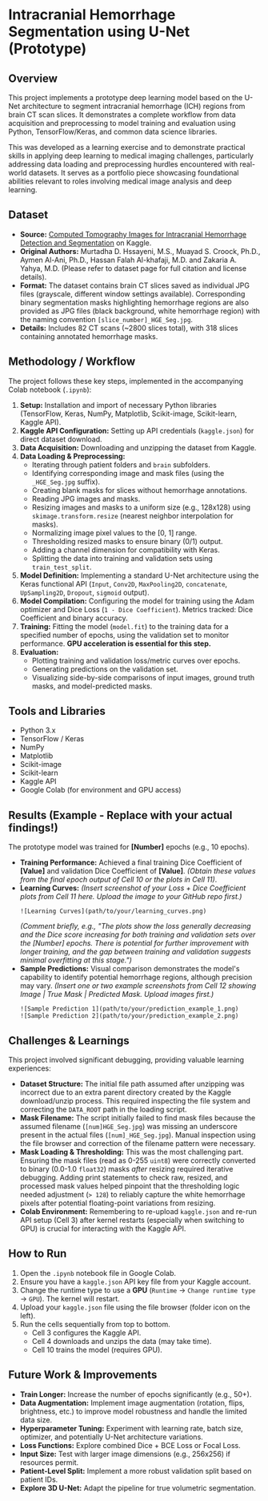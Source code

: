 # Intracranial Hemorrhage Segmentation using U-Net (Prototype)

## Overview

This project implements a prototype deep learning model based on the U-Net architecture to segment intracranial hemorrhage (ICH) regions from brain CT scan slices. It demonstrates a complete workflow from data acquisition and preprocessing to model training and evaluation using Python, TensorFlow/Keras, and common data science libraries.

This was developed as a learning exercise and to demonstrate practical skills in applying deep learning to medical imaging challenges, particularly addressing data loading and preprocessing hurdles encountered with real-world datasets. It serves as a portfolio piece showcasing foundational abilities relevant to roles involving medical image analysis and deep learning.

## Dataset

*   **Source:** [Computed Tomography Images for Intracranial Hemorrhage Detection and Segmentation](https://www.kaggle.com/datasets/vbookshelf/computed-tomography-ct-images) on Kaggle.
*   **Original Authors:** Murtadha D. Hssayeni, M.S., Muayad S. Croock, Ph.D., Aymen Al-Ani, Ph.D., Hassan Falah Al-khafaji, M.D. and Zakaria A. Yahya, M.D. (Please refer to dataset page for full citation and license details).
*   **Format:** The dataset contains brain CT slices saved as individual JPG files (grayscale, different window settings available). Corresponding binary segmentation masks highlighting hemorrhage regions are also provided as JPG files (black background, white hemorrhage region) with the naming convention `[slice_number]_HGE_Seg.jpg`.
*   **Details:** Includes 82 CT scans (~2800 slices total), with 318 slices containing annotated hemorrhage masks.

## Methodology / Workflow

The project follows these key steps, implemented in the accompanying Colab notebook (`.ipynb`):

1.  **Setup:** Installation and import of necessary Python libraries (TensorFlow, Keras, NumPy, Matplotlib, Scikit-image, Scikit-learn, Kaggle API).
2.  **Kaggle API Configuration:** Setting up API credentials (`kaggle.json`) for direct dataset download.
3.  **Data Acquisition:** Downloading and unzipping the dataset from Kaggle.
4.  **Data Loading & Preprocessing:**
    *   Iterating through patient folders and `brain` subfolders.
    *   Identifying corresponding image and mask files (using the `_HGE_Seg.jpg` suffix).
    *   Creating blank masks for slices without hemorrhage annotations.
    *   Reading JPG images and masks.
    *   Resizing images and masks to a uniform size (e.g., 128x128) using `skimage.transform.resize` (nearest neighbor interpolation for masks).
    *   Normalizing image pixel values to the [0, 1] range.
    *   Thresholding resized masks to ensure binary (0/1) output.
    *   Adding a channel dimension for compatibility with Keras.
    *   Splitting the data into training and validation sets using `train_test_split`.
5.  **Model Definition:** Implementing a standard U-Net architecture using the Keras functional API (`Input`, `Conv2D`, `MaxPooling2D`, `concatenate`, `UpSampling2D`, `Dropout`, `sigmoid` output).
6.  **Model Compilation:** Configuring the model for training using the Adam optimizer and Dice Loss (`1 - Dice Coefficient`). Metrics tracked: Dice Coefficient and binary accuracy.
7.  **Training:** Fitting the model (`model.fit`) to the training data for a specified number of epochs, using the validation set to monitor performance. **GPU acceleration is essential for this step.**
8.  **Evaluation:**
    *   Plotting training and validation loss/metric curves over epochs.
    *   Generating predictions on the validation set.
    *   Visualizing side-by-side comparisons of input images, ground truth masks, and model-predicted masks.

## Tools and Libraries

*   Python 3.x
*   TensorFlow / Keras
*   NumPy
*   Matplotlib
*   Scikit-image
*   Scikit-learn
*   Kaggle API
*   Google Colab (for environment and GPU access)

## Results (Example - Replace with your actual findings!)

The prototype model was trained for **[Number]** epochs (e.g., 10 epochs).

*   **Training Performance:** Achieved a final training Dice Coefficient of **[Value]** and validation Dice Coefficient of **[Value]**. *(Obtain these values from the final epoch output of Cell 10 or the plots in Cell 11)*.
*   **Learning Curves:**
    *(Insert screenshot of your Loss + Dice Coefficient plots from Cell 11 here. Upload the image to your GitHub repo first.)*
    ```
    ![Learning Curves](path/to/your/learning_curves.png)
    ```
    *(Comment briefly, e.g., "The plots show the loss generally decreasing and the Dice score increasing for both training and validation sets over the [Number] epochs. There is potential for further improvement with longer training, and the gap between training and validation suggests minimal overfitting at this stage.")*
*   **Sample Predictions:** Visual comparison demonstrates the model's capability to identify potential hemorrhage regions, although precision may vary.
    *(Insert one or two example screenshots from Cell 12 showing Image | True Mask | Predicted Mask. Upload images first.)*
    ```
    ![Sample Prediction 1](path/to/your/prediction_example_1.png)
    ![Sample Prediction 2](path/to/your/prediction_example_2.png)
    ```

## Challenges & Learnings

This project involved significant debugging, providing valuable learning experiences:

*   **Dataset Structure:** The initial file path assumed after unzipping was incorrect due to an extra parent directory created by the Kaggle download/unzip process. This required inspecting the file system and correcting the `DATA_ROOT` path in the loading script.
*   **Mask Filename:** The script initially failed to find mask files because the assumed filename (`[num]HGE_Seg.jpg`) was missing an underscore present in the actual files (`[num]_HGE_Seg.jpg`). Manual inspection using the file browser and correction of the filename pattern were necessary.
*   **Mask Loading & Thresholding:** This was the most challenging part. Ensuring the mask files (read as 0-255 `uint8`) were correctly converted to binary (0.0-1.0 `float32`) masks *after* resizing required iterative debugging. Adding print statements to check raw, resized, and processed mask values helped pinpoint that the thresholding logic needed adjustment (`> 128`) to reliably capture the white hemorrhage pixels after potential floating-point variations from resizing.
*   **Colab Environment:** Remembering to re-upload `kaggle.json` and re-run API setup (Cell 3) after kernel restarts (especially when switching to GPU) is crucial for interacting with the Kaggle API.

## How to Run

1.  Open the `.ipynb` notebook file in Google Colab.
2.  Ensure you have a `kaggle.json` API key file from your Kaggle account.
3.  Change the runtime type to use a **GPU** (`Runtime` -> `Change runtime type` -> `GPU`). The kernel will restart.
4.  Upload your `kaggle.json` file using the file browser (folder icon on the left).
5.  Run the cells sequentially from top to bottom.
    *   Cell 3 configures the Kaggle API.
    *   Cell 4 downloads and unzips the data (may take time).
    *   Cell 10 trains the model (requires GPU).

## Future Work & Improvements

*   **Train Longer:** Increase the number of epochs significantly (e.g., 50+).
*   **Data Augmentation:** Implement image augmentation (rotation, flips, brightness, etc.) to improve model robustness and handle the limited data size.
*   **Hyperparameter Tuning:** Experiment with learning rate, batch size, optimizer, and potentially U-Net architecture variations.
*   **Loss Functions:** Explore combined Dice + BCE Loss or Focal Loss.
*   **Input Size:** Test with larger image dimensions (e.g., 256x256) if resources permit.
*   **Patient-Level Split:** Implement a more robust validation split based on patient IDs.
*   **Explore 3D U-Net:** Adapt the pipeline for true volumetric segmentation.
